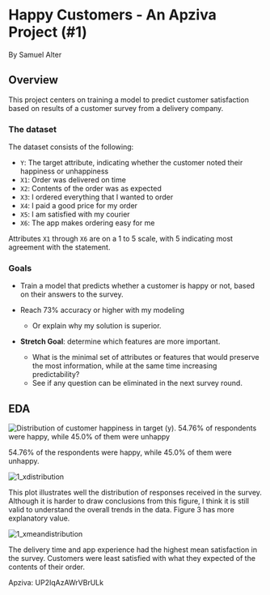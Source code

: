 # Happy Customers - An Apziva Project (#1)
By Samuel Alter

## Overview
This project centers on training a model to predict customer satisfaction based on results of a customer survey from a delivery company. 

### The dataset
The dataset consists of the following:
* `Y`: The target attribute, indicating whether the customer noted their happiness or unhappiness
* `X1`: Order was delivered on time
* `X2`: Contents of the order was as expected
* `X3`: I ordered everything that I wanted to order
* `X4`: I paid a good price for my order
* `X5`: I am satisfied with my courier
* `X6`: The app makes ordering easy for me

Attributes `X1` through `X6` are on a 1 to 5 scale, with 5 indicating most agreement with the statement.

### Goals
* Train a model that predicts whether a customer is happy or not, based on their answers to the survey. 
* Reach 73% accuracy or higher with my modeling
  * Or explain why my solution is superior.

* **Stretch Goal**: determine which features are more important.
  * What is the minimal set of attributes or features that would preserve the most information, while at the same time increasing predictability?
  * See if any question can be eliminated in the next survey round.
 
## EDA
![Distribution of customer happiness in target (y). 54.76% of respondents were happy, while 45.0% of them were unhappy](https://github.com/sralter/UP2IqAzAWrVBrULk/assets/25013680/197cb671-eebb-4526-9bb4-24a5800beef1)

54.76% of the respondents were happy, while 45.0% of them were unhappy.

![1_xdistribution](https://github.com/sralter/UP2IqAzAWrVBrULk/assets/25013680/852df7d2-6022-416e-8734-a77a8917f7d2)

This plot illustrates well the distribution of responses received in the survey. Although it is harder to draw conclusions from this figure, I think it is still valid to understand the overall trends in the data. Figure 3 has more explanatory value.

![1_xmeandistribution](https://github.com/sralter/UP2IqAzAWrVBrULk/assets/25013680/ca427f60-15f5-4563-b8eb-f0549228524c)

The delivery time and app experience had the highest mean satisfaction in the survey. Customers were least satisfied with what they expected of the contents of their order.

Apziva: UP2IqAzAWrVBrULk
